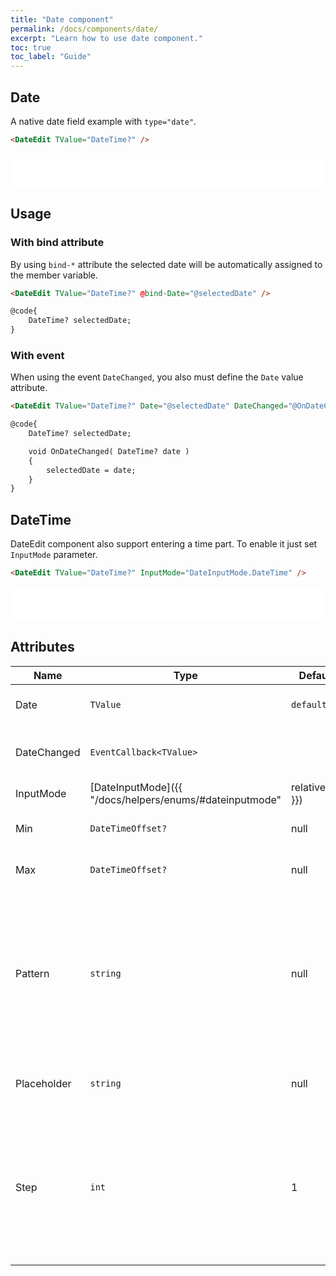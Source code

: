 ```yaml
---
title: "Date component"
permalink: /docs/components/date/
excerpt: "Learn how to use date component."
toc: true
toc_label: "Guide"
---
```


## Date

A native date field example with `type="date"`.

```html
<DateEdit TValue="DateTime?" />
```

<iframe src="/examples/forms/date/" frameborder="0" scrolling="no" style="width:100%;height:55px;"></iframe>

## Usage

### With bind attribute

By using `bind-*` attribute the selected date will be automatically assigned to the member variable.

```html
<DateEdit TValue="DateTime?" @bind-Date="@selectedDate" />

@code{
    DateTime? selectedDate;
}
```

### With event

When using the event `DateChanged`, you also must define the `Date` value attribute.

```html
<DateEdit TValue="DateTime?" Date="@selectedDate" DateChanged="@OnDateChanged" />

@code{
    DateTime? selectedDate;

    void OnDateChanged( DateTime? date )
    {
        selectedDate = date;
    }
}
```

## DateTime

DateEdit component also support entering a time part. To enable it just set `InputMode` parameter.

```html
<DateEdit TValue="DateTime?" InputMode="DateInputMode.DateTime" />
```

<iframe src="/examples/forms/datetime/" frameborder="0" scrolling="no" style="width:100%;height:55px;"></iframe>

## Attributes

| Name              | Type                                                                       | Default      | Description                                                                                                                    |
|-------------------|----------------------------------------------------------------------------|--------------|--------------------------------------------------------------------------------------------------------------------------------|
| Date              | `TValue`                                                                   | `default`    | Gets or sets the input date value.                                                                                             |
| DateChanged       | `EventCallback<TValue>`                                                    |              | Occurs when the date has changed.                                                                                              |
| InputMode         | [DateInputMode]({{ "/docs/helpers/enums/#dateinputmode" | relative_url }}) | `Date`       | Hints at the type of data that might be entered by the user while editing the element or its contents.                         |
| Min               | `DateTimeOffset?`                                                          | null         | The earliest date to accept.                                                                                                   |
| Max               | `DateTimeOffset?`                                                          | null         | The latest date to accept.                                                                                                     |
| Pattern           | `string`                                                                   | null         | The pattern attribute specifies a regular expression that the input element's value is checked against on form submission.     |
| Placeholder       | `string`                                                                   | null         | Sets the placeholder for the empty date.                                                                                       |
| Step              | `int`                                                                      | 1            | The step attribute specifies the legal day intervals to choose from when the user opens the calendar in a date field.          |
